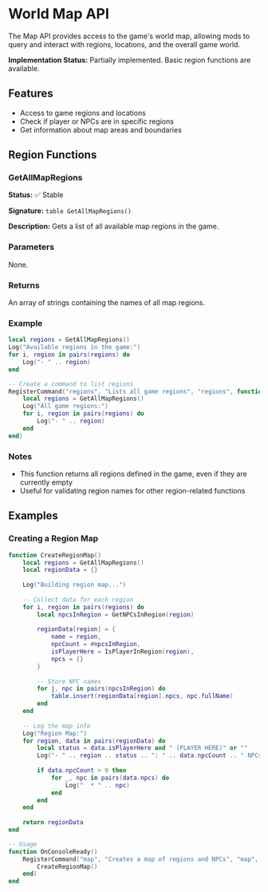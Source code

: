 # World Map API

The Map API provides access to the game's world map, allowing mods to query and interact with regions, locations, and the overall game world.

<div class="custom-block warning">
  <p><strong>Implementation Status:</strong> Partially implemented. Basic region functions are available.</p>
</div>

## Features

- Access to game regions and locations
- Check if player or NPCs are in specific regions
- Get information about map areas and boundaries

## Region Functions

### GetAllMapRegions

**Status:** ✅ Stable

**Signature:** `table GetAllMapRegions()`

**Description:** Gets a list of all available map regions in the game.

### Parameters

None.

### Returns

An array of strings containing the names of all map regions.

### Example

```lua
local regions = GetAllMapRegions()
Log("Available regions in the game:")
for i, region in pairs(regions) do
    Log("- " .. region)
end

-- Create a command to list regions
RegisterCommand("regions", "Lists all game regions", "regions", function(args)
    local regions = GetAllMapRegions()
    Log("All game regions:")
    for i, region in pairs(regions) do
        Log("- " .. region)
    end
end)
```

### Notes

- This function returns all regions defined in the game, even if they are currently empty
- Useful for validating region names for other region-related functions

## Examples

### Creating a Region Map

```lua
function CreateRegionMap()
    local regions = GetAllMapRegions()
    local regionData = {}
    
    Log("Building region map...")
    
    -- Collect data for each region
    for i, region in pairs(regions) do
        local npcsInRegion = GetNPCsInRegion(region)
        
        regionData[region] = {
            name = region,
            npcCount = #npcsInRegion,
            isPlayerHere = IsPlayerInRegion(region),
            npcs = {}
        }
        
        -- Store NPC names
        for j, npc in pairs(npcsInRegion) do
            table.insert(regionData[region].npcs, npc.fullName)
        end
    end
    
    -- Log the map info
    Log("Region Map:")
    for region, data in pairs(regionData) do
        local status = data.isPlayerHere and " (PLAYER HERE)" or ""
        Log("- " .. region .. status .. ": " .. data.npcCount .. " NPCs")
        
        if data.npcCount > 0 then
            for _, npc in pairs(data.npcs) do
                Log("  * " .. npc)
            end
        end
    end
    
    return regionData
end

-- Usage
function OnConsoleReady()
    RegisterCommand("map", "Creates a map of regions and NPCs", "map", function(args)
        CreateRegionMap()
    end)
end
```